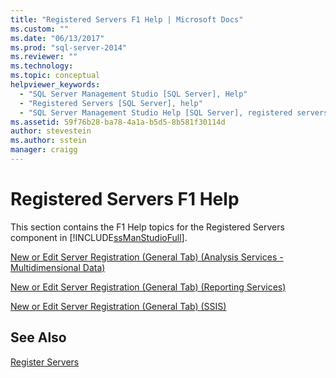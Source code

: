 ```yaml
---
title: "Registered Servers F1 Help | Microsoft Docs"
ms.custom: ""
ms.date: "06/13/2017"
ms.prod: "sql-server-2014"
ms.reviewer: ""
ms.technology:
ms.topic: conceptual
helpviewer_keywords: 
  - "SQL Server Management Studio [SQL Server], Help"
  - "Registered Servers [SQL Server], help"
  - "SQL Server Management Studio Help [SQL Server], registered servers"
ms.assetid: 59f76b28-ba78-4a1a-b5d5-8b581f30114d
author: stevestein
ms.author: sstein
manager: craigg
---
```

# Registered Servers F1 Help
  This section contains the F1 Help topics for the Registered Servers component in [!INCLUDE[ssManStudioFull](../../includes/ssmanstudiofull-md.md)].  
  
 [New or Edit Server Registration &#40;General Tab&#41; &#40;Analysis Services - Multidimensional Data&#41;](../../database-engine/new-edit-server-registration-analysis-services-multidimensional-data.md)  
  
 [New or Edit Server Registration &#40;General Tab&#41; &#40;Reporting Services&#41;](../../database-engine/new-or-edit-server-registration-general-tab-reporting-services.md)  
  
 [New or Edit Server Registration &#40;General Tab&#41; &#40;SSIS&#41;](../../database-engine/new-or-edit-server-registration-general-tab-ssis.md)  
  
## See Also  
 [Register Servers](register-servers.md)  
  
  

